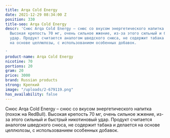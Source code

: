 ```yaml
---
title: Arqa Cold Energy
date: 2021-12-29 08:34:00 Z
position: 330
title-seo: Arqa Cold Energy
descr: 'Снюс Arqa Cold Energy – снюс со вкусом энергетического напитка (похож на RedBull).
  Высокая крепость 70 мг, очень сильное жжение, из-за этого сильный и быстрый никотиновый
  удар. Продукт считается аналогом шведского снюса, не содержит табака и делается
  на основе целлюлозы, с использованием особенных добавок.

'
product-name: Arqa Cold Energy
nicotine: 70
portions: 20
gram: 20
price: 3000
brand: Russian products
strong: Крепкий
image: "/uploads/2-679119.png"
has_availability: false
---
```


Снюс Arqa Cold Energy – снюс со вкусом энергетического напитка (похож на RedBull). Высокая крепость 70 мг, очень сильное жжение, из-за этого сильный и быстрый никотиновый удар. Продукт считается аналогом шведского снюса, не содержит табака и делается на основе целлюлозы, с использованием особенных добавок.
